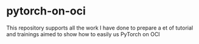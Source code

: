 # pytorch-on-oci
This repository supports all the work I have done to prepare a et of tutorial and trainings aimed to show how to easily us PyTorch on OCI

